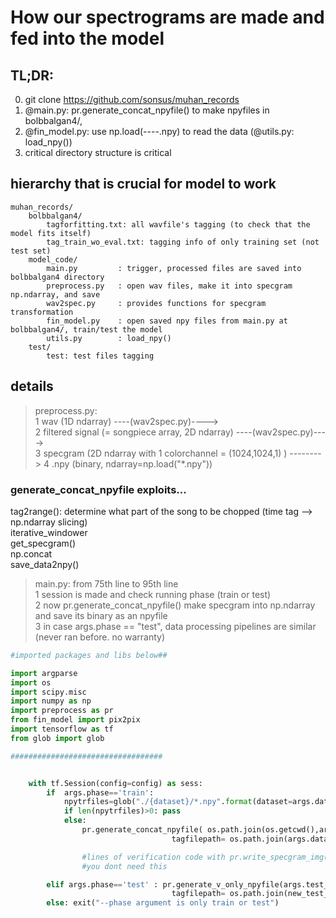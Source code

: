 How our spectrograms are made and fed into the model
=========================================================  


## TL;DR:    
0. git clone https://github.com/sonsus/muhan_records
1. @main.py: pr.generate_concat_npyfile() to make npyfiles in bolbbalgan4/, 
2. @fin_model.py: use np.load(----.npy) to read the data (@utils.py: load_npy())
3. critical directory structure is critical



## hierarchy that is crucial for model to work    
```
muhan_records/
    bolbbalgan4/
        tagforfitting.txt: all wavfile's tagging (to check that the model fits itself)  
        tag_train_wo_eval.txt: tagging info of only training set (not test set)
    model_code/
        main.py         : trigger, processed files are saved into bolbbalgan4 directory 
        preprocess.py   : open wav files, make it into specgram np.ndarray, and save  
        wav2spec.py     : provides functions for specgram transformation
        fin_model.py    : open saved npy files from main.py at bolbbalgan4/, train/test the model
        utils.py        : load_npy()
    test/
        test: test files tagging

```


## details    

> preprocess.py:    
1 wav (1D ndarray) ----(wav2spec.py)---->   
2 filtered signal (= songpiece array, 2D ndarray) ----(wav2spec.py)---->    
3 specgram (2D ndarray with 1 colorchannel = (1024,1024,1) ) -------->
4 .npy (binary, ndarray=np.load("\*.npy"))

### generate_concat_npyfile exploits...   
 tag2range(): determine what part of the song to be chopped (time tag --> np.ndarray slicing)    
 iterative_windower    
 get_specgram()    
 np.concat    
 save_data2npy()   
   

   

> main.py: from 75th line to 95th line      
1 session is made and check running phase (train or test)   
2 now pr.generate_concat_npyfile() make specgram into np.ndarray and save its binary as an npyfile     
3 in case args.phase == "test", data processing pipelines are similar (never ran before. no warranty)    


```python
#imported packages and libs below##

import argparse
import os
import scipy.misc
import numpy as np
import preprocess as pr
from fin_model import pix2pix
import tensorflow as tf
from glob import glob

##################################


    with tf.Session(config=config) as sess:
        if  args.phase=='train': 
            npytrfiles=glob("./{dataset}/*.npy".format(dataset=args.dataset_name))
            if len(npytrfiles)>0: pass
            else: 
                pr.generate_concat_npyfile( os.path.join(os.getcwd(),args.dataset_name), 
                                    tagfilepath= os.path.join(args.dataset_name,args.train_tagfile_name) ) # ./dataset_name is the dir name for the dataset 

                #lines of verification code with pr.write_specgram_img() function comes here 
                #you dont need this

        elif args.phase=='test' : pr.generate_v_only_npyfile(args.test_dir, 
                                    tagfilepath= os.path.join(new_test_dir,args.test_tagfile_name) )
        else: exit("--phase argument is only train or test")

```

